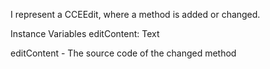 I represent a CCEEdit, where a method is added or changed.

Instance Variables
	editContent: Text
	
editContent
	- The source code of the changed method
	
	